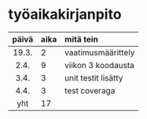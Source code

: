 # työaikakirjanpito

| päivä | aika | mitä tein  |
| :----:|:-----| :-----|
| 19.3. | 2    | vaatimusmäärittely |
|  2.4. | 9    | viikon 3 koodausta |
|  3.4. | 3    | unit testit lisätty |
|  4.4. | 3    | test coveraga |
|  yht  | 17    |  |
